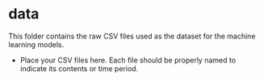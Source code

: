 # data
This folder contains the raw CSV files used as the dataset for the machine learning models.

- Place your CSV files here. Each file should be properly named to indicate its contents or time period.
